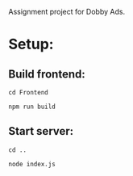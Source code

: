 Assignment project for Dobby Ads.

# Setup:


## Build frontend:
`cd Frontend`

`npm run build`


## Start server:
`cd ..`

`node index.js`
